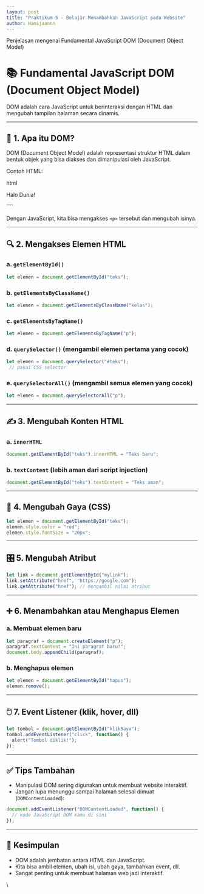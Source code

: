 ```yaml
---
layout: post
title: "Praktikum 5 - Belajar Menambahkan JavaScript pada Website"
author: Hamijaannn
---
```


Penjelasan mengenai Fundamental JavaScript DOM (Document Object Model)


# 📚 Fundamental JavaScript DOM (Document Object Model)

DOM adalah cara JavaScript untuk berinteraksi dengan HTML dan mengubah tampilan halaman secara dinamis.

---

## 🧱 1. Apa itu DOM?

DOM (Document Object Model) adalah representasi struktur HTML dalam bentuk objek yang bisa diakses dan dimanipulasi oleh JavaScript.

Contoh HTML:

html
<p id="teks">Halo Dunia!</p>
````

Dengan JavaScript, kita bisa mengakses `<p>` tersebut dan mengubah isinya.

---

## 🔍 2. Mengakses Elemen HTML

### a. `getElementById()`

```javascript
let elemen = document.getElementById("teks");
```

### b. `getElementsByClassName()`

```javascript
let elemen = document.getElementsByClassName("kelas");
```

### c. `getElementsByTagName()`

```javascript
let elemen = document.getElementsByTagName("p");
```

### d. `querySelector()` (mengambil elemen pertama yang cocok)

```javascript
let elemen = document.querySelector("#teks");
 // pakai CSS selector
```

### e. `querySelectorAll()` (mengambil semua elemen yang cocok)

```javascript
let elemen = document.querySelectorAll("p");
```

---

## ✍️ 3. Mengubah Konten HTML

### a. `innerHTML`

```javascript
document.getElementById("teks").innerHTML = "Teks baru";
```

### b. `textContent` (lebih aman dari script injection)

```javascript
document.getElementById("teks").textContent = "Teks aman";
```

---

## 🎨 4. Mengubah Gaya (CSS)

```javascript
let elemen = document.getElementById("teks");
elemen.style.color = "red";
elemen.style.fontSize = "20px";
```

---

## 🎛️ 5. Mengubah Atribut

```javascript
let link = document.getElementById("mylink");
link.setAttribute("href", "https://google.com");
link.getAttribute("href"); // mengambil nilai atribut
```

---

## ➕ 6. Menambahkan atau Menghapus Elemen

### a. Membuat elemen baru

```javascript
let paragraf = document.createElement("p");
paragraf.textContent = "Ini paragraf baru!";
document.body.appendChild(paragraf);
```

### b. Menghapus elemen

```javascript
let elemen = document.getElementById("hapus");
elemen.remove();
```

---

## 🖱️ 7. Event Listener (klik, hover, dll)

```javascript
let tombol = document.getElementById("klikSaya");
tombol.addEventListener("click", function() {
  alert("Tombol diklik!");
});
```

---

## ✅ Tips Tambahan

* Manipulasi DOM sering digunakan untuk membuat website interaktif.
* Jangan lupa menunggu sampai halaman selesai dimuat (`DOMContentLoaded`):

```javascript
document.addEventListener("DOMContentLoaded", function() {
  // kode JavaScript DOM kamu di sini
});
```

---

## 📌 Kesimpulan

* DOM adalah jembatan antara HTML dan JavaScript.
* Kita bisa ambil elemen, ubah isi, ubah gaya, tambahkan event, dll.
* Sangat penting untuk membuat halaman web jadi interaktif.

\
